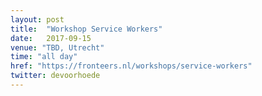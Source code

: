 ```yaml
---
layout: post
title:  "Workshop Service Workers"
date:   2017-09-15
venue: "TBD, Utrecht"
time: "all day"
href: "https://fronteers.nl/workshops/service-workers"
twitter: devoorhoede
---
```

<!-- fill in the URL of your event host page if you haven't enough information for a detail page, so the event link won't point on the detail page at all -->